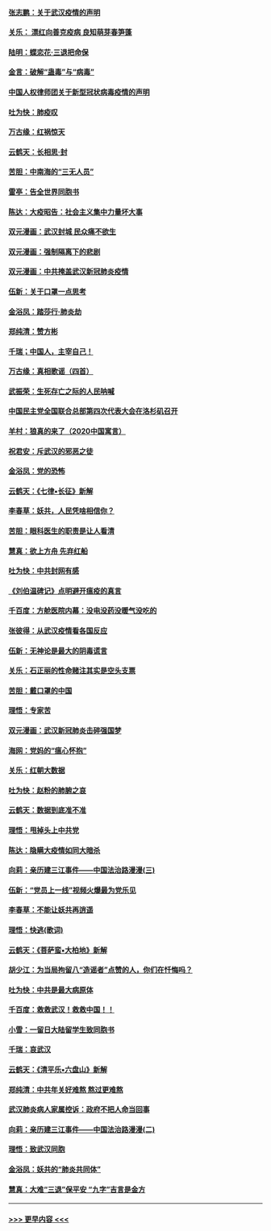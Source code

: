 #### [张志鹏：关于武汉疫情的声明](../pages/nsc993/n11867182.md?t=02141211) 
#### [关乐： 漂红向善克疫病 良知萌芽春笋蓬](../pages/nsc993/n11865710.md?t=02141211) 
#### [陆明：蝶恋花‧三退把命保](../pages/nsc993/n11865673.md?t=02141211) 
#### [金言：破解“蛊毒”与“病毒”](../pages/nsc993/n11864103.md?t=02141211) 
#### [中国人权律师团关于新型冠状病毒疫情的声明](../pages/nsc993/n11864249.md?t=02141211) 
#### [吐为快：肺疫叹](../pages/nsc993/n11864027.md?t=02141211) 
#### [万古缘：红祸惊天](../pages/nsc993/n11864079.md?t=02141211) 
#### [云鹤天：长相思‧封](../pages/nsc993/n11864006.md?t=02141211) 
#### [苦胆：中南海的“三无人员”](../pages/nsc993/n11862997.md?t=02141211) 
#### [雷亭：告全世界同胞书](../pages/nsc993/n11862572.md?t=02141211) 
#### [陈达：大疫昭告：社会主义集中力量坏大事](../pages/nsc993/n11859419.md?t=02141211) 
#### [双元漫画：武汉封城 民众痛不欲生](../pages/nsc993/n11859287.md?t=02141211) 
#### [双元漫画：强制隔离下的悲剧](../pages/nsc993/n11859244.md?t=02141211) 
#### [双元漫画：中共掩盖武汉新冠肺炎疫情](../pages/nsc993/n11858249.md?t=02141211) 
#### [伍新：关于口罩一点思考](../pages/nsc993/n11859195.md?t=02141211) 
#### [金浴凤：踏莎行‧肺炎劫](../pages/nsc993/n11858227.md?t=02141211) 
#### [郑纯清：赞方彬](../pages/nsc993/n11856803.md?t=02141211) 
#### [千瑞；中国人，主宰自己！](../pages/nsc993/n11856793.md?t=02141211) 
#### [万古缘：真相歌谣（四首）](../pages/nsc993/n11856263.md?t=02141211) 
#### [武振荣：生死存亡之际的人民呐喊](../pages/nsc993/n11856256.md?t=02141211) 
#### [中国民主党全国联合总部第四次代表大会在洛杉矶召开](../pages/nsc993/n11856344.md?t=02141211) 
#### [羊村：狼真的来了（2020中国寓言）](../pages/nsc993/n11856229.md?t=02141211) 
#### [祝君安：斥武汉的邪恶之徒](../pages/nsc993/n11855861.md?t=02141211) 
#### [金浴凤：党的恐怖](../pages/nsc993/n11855849.md?t=02141211) 
#### [云鹤天：《七律▪长征》新解](../pages/nsc993/n11855479.md?t=02141211) 
#### [李春草：妖共，人民凭啥相信你？](../pages/nsc993/n11855196.md?t=02141211) 
#### [苦胆：眼科医生的职责是让人看清](../pages/nsc993/n11853840.md?t=02141211) 
#### [慧真：欲上方舟 先弃红船](../pages/nsc993/n11853483.md?t=02141211) 
#### [吐为快：中共封网有感](../pages/nsc993/n11852575.md?t=02141211) 
#### [《刘伯温碑记》点明避开瘟疫的真言](../pages/nsc993/n11852128.md?t=02141211) 
#### [千百度：方舱医院内幕：没电没药没暖气没吃的](../pages/nsc993/n11850211.md?t=02141211) 
#### [张彼得：从武汉疫情看各国反应](../pages/nsc993/n11850102.md?t=02141211) 
#### [伍新：无神论是最大的阴毒谎言](../pages/nsc993/n11846129.md?t=02141211) 
#### [关乐：石正丽的性命赌注其实是空头支票](../pages/nsc993/n11846109.md?t=02141211) 
#### [苦胆：戴口罩的中国](../pages/nsc993/n11845576.md?t=02141211) 
#### [理悟：专家苦](../pages/nsc993/n11845564.md?t=02141211) 
#### [双元漫画：武汉新冠肺炎击碎强国梦](../pages/nsc993/n11843320.md?t=02141211) 
#### [海网：党妈的“瘟心怀抱”](../pages/nsc993/n11840740.md?t=02141211) 
#### [关乐：红朝大数据](../pages/nsc993/n11840675.md?t=02141211) 
#### [吐为快：赵粉的肺腑之哀](../pages/nsc993/n11840618.md?t=02141211) 
#### [云鹤天：数据到底准不准](../pages/nsc993/n11840325.md?t=02141211) 
#### [理悟：甩掉头上中共党](../pages/nsc993/n11838826.md?t=02141211) 
#### [陈达：隐瞒大疫情如同大暗杀](../pages/nsc993/n11838771.md?t=02141211) 
#### [向莉：亲历建三江事件——中国法治路漫漫(三)](../pages/nsc993/n11831825.md?t=02141211) 
#### [伍新：“党员上一线”视频火爆最为党乐见](../pages/nsc993/n11838200.md?t=02141211) 
#### [李春草：不能让妖共再逍遥](../pages/nsc993/n11838102.md?t=02141211) 
#### [理悟：快逃(歌词)](../pages/nsc993/n11838083.md?t=02141211) 
#### [云鹤天：《菩萨蛮▪大柏地》新解](../pages/nsc993/n11838059.md?t=02141211) 
#### [胡少江：为当局拘留八“造谣者”点赞的人，你们在忏悔吗？](../pages/nsc993/n11836801.md?t=02141211) 
#### [吐为快：中共是最大病原体](../pages/nsc993/n11836748.md?t=02141211) 
#### [千百度：救救武汉！救救中国！！](../pages/nsc993/n11836145.md?t=02141211) 
#### [小雪：一留日大陆留学生致同胞书](../pages/nsc993/n11834624.md?t=02141211) 
#### [千瑞：哀武汉](../pages/nsc993/n11833647.md?t=02141211) 
#### [云鹤天：《清平乐▪六盘山》新解](../pages/nsc993/n11833611.md?t=02141211) 
#### [郑纯清：中共年关好难熬 熬过更难熬](../pages/nsc993/n11833489.md?t=02141211) 
#### [武汉肺炎病人家属控诉：政府不把人命当回事](../pages/nsc993/n11833205.md?t=02141211) 
#### [向莉：亲历建三江事件——中国法治路漫漫(二)](../pages/nsc993/n11829102.md?t=02141211) 
#### [理悟：致武汉同胞](../pages/nsc993/n11831522.md?t=02141211) 
#### [金浴凤：妖共的“肺炎共同体”](../pages/nsc993/n11829448.md?t=02141211) 
#### [慧真：大难“三退”保平安 “九字”吉言是金方](../pages/nsc993/n11829501.md?t=02141211) 

----
#### [ >>> 更早内容 <<< ](../indexes/nsc993-earlier.md)
